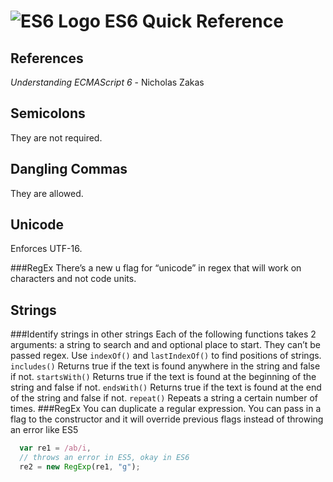 ![ES6 Logo](https://cdn.sencha.com/img/20130807-es6.png)
ES6 Quick Reference
=====================

References
-------------
*Understanding ECMAScript 6* - Nicholas Zakas

Semicolons
-------------
They are not required.

Dangling Commas
-----------------
They are allowed.

Unicode
---------
Enforces UTF-16.

###RegEx
There’s a new u flag for “unicode” in regex that will work on characters and not code units.

Strings
---------
###Identify strings in other strings
Each of the following functions takes 2 arguments: a string to search and and optional place to start.  They can’t be passed regex.  Use `indexOf()` and `lastIndexOf()` to find positions of strings. 
`includes()`
Returns true if the text is found anywhere in the string and false if not.
`startsWith()`
Returns true if the text is found at the beginning of the string and false if not.
`endsWith()`
Returns true if the text is found at the end of the string and false if not.
`repeat()`
Repeats a string a certain number of times.
###RegEx
You can duplicate a regular expression.  You can pass in a flag to the constructor and it will override previous flags instead of throwing an error like ES5
```Javascript
  var re1 = /ab/i,
  // throws an error in ES5, okay in ES6
  re2 = new RegExp(re1, "g");
```